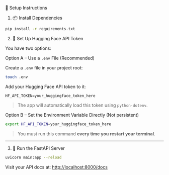 🔧 Setup Instructions

 1. 📦 Install Dependencies

```bash
pip install -r requirements.txt
```

2. 🔐 Set Up Hugging Face API Token

You have two options:

Option A – Use a `.env` File (Recommended)

Create a `.env` file in your project root:

```bash
touch .env
```

Add your Hugging Face API token to it:

```env
HF_API_TOKEN=your_huggingface_token_here
```

> The app will automatically load this token using `python-dotenv`.

Option B – Set the Environment Variable Directly (Not persistent)

```bash
export HF_API_TOKEN=your_huggingface_token_here
```

> You must run this command **every time you restart your terminal**.

---

3. 🚀 Run the FastAPI Server

```bash
uvicorn main:app --reload
```

Visit your API docs at: [http://localhost:8000/docs](http://localhost:8000/docs)

